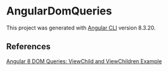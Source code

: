 # AngularDomQueries

This project was generated with [Angular CLI](https://github.com/angular/angular-cli) version 8.3.20.

## References

[Angular 8 DOM Queries: ViewChild and ViewChildren Example](https://www.techiediaries.com/angular-dom-queries-viewchild/)

